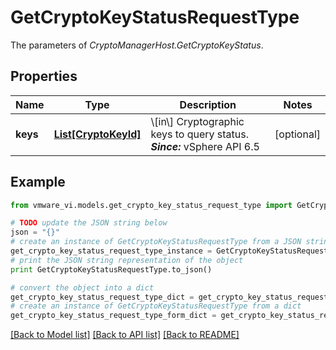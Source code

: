 # GetCryptoKeyStatusRequestType

The parameters of *CryptoManagerHost.GetCryptoKeyStatus*. 

## Properties
Name | Type | Description | Notes
------------ | ------------- | ------------- | -------------
**keys** | [**List[CryptoKeyId]**](CryptoKeyId.md) | \\[in\\] Cryptographic keys to query status.  ***Since:*** vSphere API 6.5  | [optional] 

## Example

```python
from vmware_vi.models.get_crypto_key_status_request_type import GetCryptoKeyStatusRequestType

# TODO update the JSON string below
json = "{}"
# create an instance of GetCryptoKeyStatusRequestType from a JSON string
get_crypto_key_status_request_type_instance = GetCryptoKeyStatusRequestType.from_json(json)
# print the JSON string representation of the object
print GetCryptoKeyStatusRequestType.to_json()

# convert the object into a dict
get_crypto_key_status_request_type_dict = get_crypto_key_status_request_type_instance.to_dict()
# create an instance of GetCryptoKeyStatusRequestType from a dict
get_crypto_key_status_request_type_form_dict = get_crypto_key_status_request_type.from_dict(get_crypto_key_status_request_type_dict)
```
[[Back to Model list]](../README.md#documentation-for-models) [[Back to API list]](../README.md#documentation-for-api-endpoints) [[Back to README]](../README.md)


